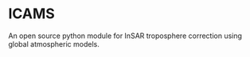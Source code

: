 ICAMS 
===
An open source python module for InSAR troposphere correction using global atmospheric models.
